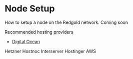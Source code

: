 # Node Setup

How to setup a node on the Redgold network. Coming soon

Recommended hosting providers

- [Digital Ocean](https://www.digitalocean.com/)

Hetzner
Hostnoc
Interserver
Hostinger
AWS 